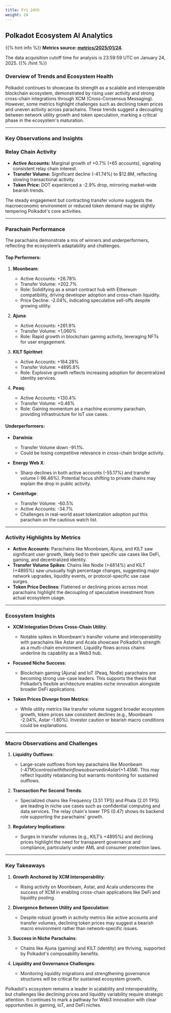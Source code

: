 ```yaml
---
title: Fri 24th
weight: 24
---
```


## **Polkadot Ecosystem AI Analytics**
{{% hint info %}}
**Metrics source: [metrics/2025/01/24](../../../../metrics/2025/01/24).**

The data acquisition cutoff time for analysis is 23:59:59 UTC on January 24, 2025.
{{% /hint %}}

### Overview of Trends and Ecosystem Health
Polkadot continues to showcase its strength as a scalable and interoperable blockchain ecosystem, demonstrated by rising user activity and strong cross-chain integrations through XCM (Cross-Consensus Messaging). However, some metrics highlight challenges such as declining token prices and uneven activity across parachains. These trends suggest a decoupling between network utility growth and token speculation, marking a critical phase in the ecosystem's maturation.

---

### Key Observations and Insights

### **Relay Chain Activity**
- **Active Accounts:** Marginal growth of +0.7% (+65 accounts), signaling consistent relay chain interest.
- **Transfer Volume:** Significant decline (-41.74%) to $12.8M, reflecting slowing transactional activity.
- **Token Price:** DOT experienced a -2.9% drop, mirroring market-wide bearish trends.

The steady engagement but contracting transfer volume suggests the macroeconomic environment or reduced token demand may be slightly tempering Polkadot's core activities.

---

### **Parachain Performance**
The parachains demonstrate a mix of winners and underperformers, reflecting the ecosystem’s adaptability and challenges.

#### **Top Performers**:
1. **Moonbeam**:
   - Active Accounts: +26.78%
   - Transfer Volume: +202.7%
   - Role: Solidifying as a smart contract hub with Ethereum compatibility, driving developer adoption and cross-chain liquidity.
   - Price Decline: -2.04%, indicating speculative sell-offs despite growing utility.

2. **Ajuna**:
   - Active Accounts: +261.9%
   - Transfer Volume: +1,060%
   - Role: Rapid growth in blockchain gaming activity, leveraging NFTs for user engagement.

3. **KILT Spiritnet**:
   - Active Accounts: +164.28%
   - Transfer Volume: +4895.8%
   - Role: Explosive growth reflects increasing adoption for decentralized identity services.

4. **Peaq**:
   - Active Accounts: +130.4%
   - Transfer Volume: +0.46%
   - Role: Gaining momentum as a machine economy parachain, providing infrastructure for IoT use cases.

#### **Underperformers**:
- **Darwinia**:
  - Transfer Volume down -91.1%.
  - Could be losing competitive relevance in cross-chain bridge activity.

- **Energy Web X**:
  - Sharp declines in both active accounts (-55.17%) and transfer volume (-96.46%). Potential focus shifting to private chains may explain the drop in public activity.

- **Centrifuge**:
  - Transfer Volume: -60.5%
  - Active Accounts: -34.7%
  - Challenges in real-world asset tokenization adoption put this parachain on the cautious watch list.

---

### **Activity Highlights by Metrics**
- **Active Accounts**: Parachains like Moonbeam, Ajuna, and KILT saw significant user growth, likely tied to their specific use cases like DeFi, gaming, and decentralized identity.
- **Transfer Volume Spikes**: Chains like Nodle (+4814%) and KILT (+4895%) saw unusually high percentage changes, suggesting major network upgrades, liquidity events, or protocol-specific use case surges.
- **Token Price Declines**: Flattened or declining prices across most parachains highlight the decoupling of speculative investment from actual ecosystem usage.

---

### **Ecosystem Insights**
- **XCM Integration Drives Cross-Chain Utility**:
  - Notable spikes in Moonbeam's transfer volume and interoperability with parachains like Astar and Acala showcase Polkadot’s strength as a multi-chain environment. Liquidity flows across chains underline its capability as a Web3 hub.

- **Focused Niche Success**:
  - Blockchain gaming (Ajuna) and IoT (Peaq, Nodle) parachains are becoming strong use-case leaders. This supports the thesis that Polkadot’s flexible architecture enables niche innovation alongside broader DeFi applications.

- **Token Prices Diverge from Metrics**:
  - While utility metrics like transfer volume suggest broader ecosystem growth, token prices saw consistent declines (e.g., Moonbeam -2.04%, Astar -1.80%). Investor caution or bearish macro conditions could be explanations.

---

### Macro Observations and Challenges
1. **Liquidity Outflows**:
   - Large-scale outflows from key parachains like Moonbeam (-$471K) contrast with the inflows observed in Astar (+$1.45M). This may reflect liquidity rebalancing but warrants monitoring for sustained outflows.

2. **Transaction Per Second Trends**:
   - Specialized chains like Frequency (3.51 TPS) and Phala (2.01 TPS) are leading in niche use cases such as confidential computing and data services. The relay chain's lower TPS (0.47) shows its backend role supporting the parachains' growth.

3. **Regulatory Implications**:
   - Surges in transfer volumes (e.g., KILT’s +4895%) and declining prices highlight the need for transparent governance and compliance, particularly under AML and consumer protection laws.

---

### Key Takeaways
1. **Growth Anchored by XCM Interoperability**:
   - Rising activity on Moonbeam, Astar, and Acala underscores the success of XCM in enabling cross-chain applications like DeFi and liquidity pooling.

2. **Divergence Between Utility and Speculation**:
   - Despite robust growth in activity metrics like active accounts and transfer volumes, declining token prices may suggest a bearish macro environment rather than network-specific issues.

3. **Success in Niche Parachains**:
   - Chains like Ajuna (gaming) and KILT (identity) are thriving, supported by Polkadot's composability benefits.

4. **Liquidity and Governance Challenges**:
   - Monitoring liquidity migrations and strengthening governance structures will be critical for sustained ecosystem growth.

Polkadot's ecosystem remains a leader in scalability and interoperability, but challenges like declining prices and liquidity variability require strategic attention. It continues to mark a pathway for Web3 innovation with clear opportunities in gaming, IoT, and DeFi niches.
